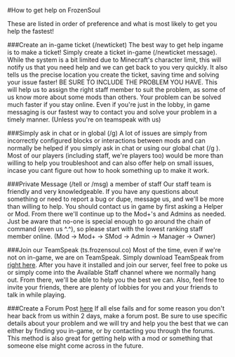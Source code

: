 #How to get help on FrozenSoul

These are listed in order of preference and what is most likely to get you help the fastest!

###Create an in-game ticket (/newticket)
The best way to get help ingame is to make a ticket! 
Simply create a ticket in-game (/newticket message). While the system is a bit limited due to Minecraft's character limit, this will notify us that you need help and we can get back to you very quickly. It also tells us the precise location you create the ticket, saving time and solving your issue faster! BE SURE TO INCLUDE THE PROBLEM YOU HAVE. This will help us to assign the right staff member to suit the problem, as some of us know more about some mods than others. Your problem can be solved much faster if you stay online. Even if you're just in the lobby, in game messaging is our fastest way to contact you and solve your problem in a timely manner. (Unless you're on teamspeak with us)

###Simply ask in chat or in global (/g)
A lot of issues are simply from incorrectly configured blocks or interactions between mods and can normally be helped if you simply ask in chat or using our global chat (/g <message>). 
Most of our players (including staff, we're players too) would be more than willing to help you troubleshoot and can also offer help on small issues, incase you cant figure out how to hook something up to make it work.

###Private Message (/tell or /msg) a member of staff
Our staff team is friendly and very knowledgeable. If you have any questions about something or need to report a bug or dupe, message us, and we'll be more than willing to help. 
You should contact us in game by first asking a Helper or Mod. From there we'll continue up to the Mod+'s and Admins as needed. 
Just be aware that no-one is special enough to go around the chain of command (even us ^.^), so please start with the lowest ranking staff member online. (Mod -> Mod+ -> SMod -> Admin -> Manager -> Owner)

###Join our TeamSpeak (ts.frozensoul.co)
Most of the time, even if we're not on in-game, we are on TeamSpeak. Simply download TeamSpeak from [right here](http://www.teamspeak.com/downloads). 
After you have it installed and join our server, feel free to poke us or simply come into the Available Staff channel where we normally hang out. 
From there, we'll be able to help you the best we can. Also, feel free to invite your friends, there are plenty of lobbies for you and your friends to talk in while playing.

###Create a Forum Post [here](http://www.frozensoul.enjin.com/forum)
If all else fails and for some reason you don't hear back from us within 2 days, make a forum post. 
Be sure to use specific details about your problem and we will try and help you the best that we can either by finding you in-game, or by contacting you through the forums.
This method is also great for getting help with a mod or something that someone else might come across in the future.
